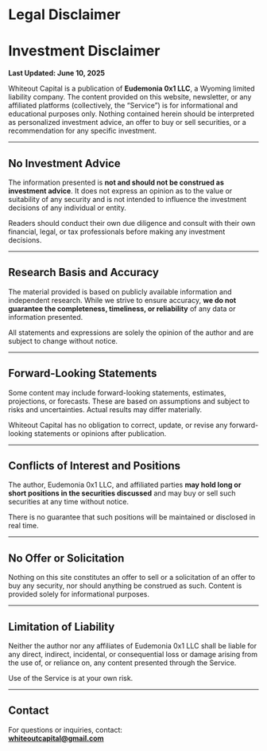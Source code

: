 # Legal Disclaimer

# Investment Disclaimer

**Last Updated: June 10, 2025**

Whiteout Capital is a publication of **Eudemonia 0x1 LLC**, a Wyoming limited liability company. The content provided on this website, newsletter, or any affiliated platforms (collectively, the “Service”) is for informational and educational purposes only. Nothing contained herein should be interpreted as personalized investment advice, an offer to buy or sell securities, or a recommendation for any specific investment.

---

## No Investment Advice

The information presented is **not and should not be construed as investment advice**. It does not express an opinion as to the value or suitability of any security and is not intended to influence the investment decisions of any individual or entity.

Readers should conduct their own due diligence and consult with their own financial, legal, or tax professionals before making any investment decisions.

---

## Research Basis and Accuracy

The material provided is based on publicly available information and independent research. While we strive to ensure accuracy, **we do not guarantee the completeness, timeliness, or reliability** of any data or information presented.

All statements and expressions are solely the opinion of the author and are subject to change without notice.

---

## Forward-Looking Statements

Some content may include forward-looking statements, estimates, projections, or forecasts. These are based on assumptions and subject to risks and uncertainties. Actual results may differ materially.

Whiteout Capital has no obligation to correct, update, or revise any forward-looking statements or opinions after publication.

---

## Conflicts of Interest and Positions

The author, Eudemonia 0x1 LLC, and affiliated parties **may hold long or short positions in the securities discussed** and may buy or sell such securities at any time without notice.

There is no guarantee that such positions will be maintained or disclosed in real time.

---

## No Offer or Solicitation

Nothing on this site constitutes an offer to sell or a solicitation of an offer to buy any security, nor should anything be construed as such. Content is provided solely for informational purposes.

---

## Limitation of Liability

Neither the author nor any affiliates of Eudemonia 0x1 LLC shall be liable for any direct, indirect, incidental, or consequential loss or damage arising from the use of, or reliance on, any content presented through the Service.

Use of the Service is at your own risk.

---

## Contact

For questions or inquiries, contact:  
**whiteoutcapital@gmail.com**

